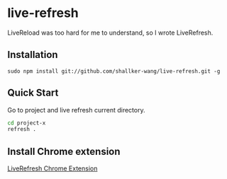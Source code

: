 live-refresh
==========

LiveReload was too hard for me to understand, so I wrote LiveRefresh.

## Installation
```
sudo npm install git://github.com/shallker-wang/live-refresh.git -g
```

## Quick Start
Go to project and live refresh current directory.
```bash
cd project-x
refresh .
```

## Install Chrome extension
[LiveRefresh Chrome Extension](https://github.com/shallker-wang/live-refresh-chrome-extension)
